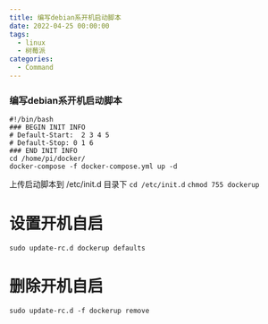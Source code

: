 ```yaml
---
title: 编写debian系开机启动脚本
date: 2022-04-25 00:00:00
tags:
  - linux
  - 树莓派
categories:
  - Command
---
```


### 编写debian系开机启动脚本

```
#!/bin/bash
### BEGIN INIT INFO
# Default-Start:  2 3 4 5
# Default-Stop: 0 1 6
### END INIT INFO
cd /home/pi/docker/
docker-compose -f docker-compose.yml up -d
```

上传启动脚本到 /etc/init.d 目录下
```cd /etc/init.d```
```chmod 755 dockerup```

# 设置开机自启
```sudo update-rc.d dockerup defaults```

# 删除开机自启
```sudo update-rc.d -f dockerup remove```


